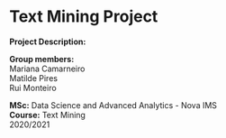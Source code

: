 # Text Mining Project

**Project Description:**

**Group members:**<br>Mariana Camarneiro
<br>Matilde Pires
<br>Rui Monteiro

**MSc:** Data Science and Advanced Analytics - Nova IMS<br>
**Course:** Text Mining<br>
2020/2021
